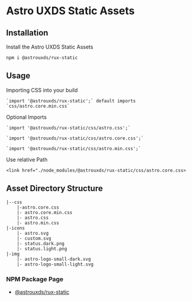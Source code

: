 # Astro UXDS Static Assets

## Installation
Install the Astro UXDS Static Assets

```npm i @astrouxds/rux-static ```


## Usage
Importing CSS into your build
	
	`import '@astrouxds/rux-static';` default imports `css/astro.core.min.css`

Optional Imports

	`import '@astrouxds/rux-static/css/astro.css';` 

	`import '@astrouxds/rux-static/css/astro.core.css';`

	`import '@astrouxds/rux-static/css/astro.min.css';` 

Use relative Path
   
   ```<link href="./node_modules/@astrouxds/rux-static/css/astro.core.css>```


## Asset Directory Structure
```
|--css
	|-astro.core.css
	|- astro.core.min.css
	|- astro.css
	|- astro.min.css
|-icons
	|- astro.svg
	|- custom.svg
	|- status.dark.png
	|- status.light.png
|-img
	|- astro-logo-small-dark.svg
	|- astro-logo-small-light.svg
```


### NPM Package Page
   - [@astrouxds/rux-static](https://www.npmjs.com/package/@astrouxds/rux-static)